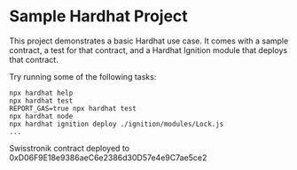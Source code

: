 # Sample Hardhat Project

This project demonstrates a basic Hardhat use case. It comes with a sample contract, a test for that contract, and a Hardhat Ignition module that deploys that contract.

Try running some of the following tasks:

```shell
npx hardhat help
npx hardhat test
REPORT_GAS=true npx hardhat test
npx hardhat node
npx hardhat ignition deploy ./ignition/modules/Lock.js
...
```
Swisstronik contract deployed to 0xD06F9E18e9386aeC6e2386d30D57e4e9C7ae5ce2
